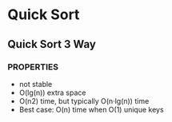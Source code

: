 # Quick Sort



## Quick Sort 3 Way
### PROPERTIES
- not stable
- O(lg(n)) extra space
- O(n2) time, but typically O(n·lg(n)) time
- Best case: O(n) time when O(1) unique keys
